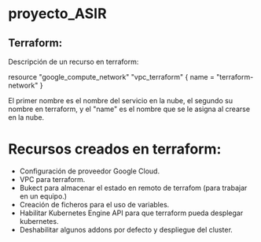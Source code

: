 # proyecto_ASIR

## Terraform:

Descripción de un recurso en terraform:

resource "google_compute_network" "vpc_terraform" {
  name = "terraform-network"
}

El primer nombre es el nombre del servicio en la nube, el segundo su nombre en terraform, y el "name" es el nombre que se le asigna al crearse en la nube.

# Recursos creados en terraform:

- Configuración de proveedor Google Cloud.
- VPC para terraform.
- Bukect para almacenar el estado en remoto de terrafom (para trabajar en un equipo.)
- Creación de ficheros para el uso de variables.
- Habilitar Kubernetes Engine API para que terraform pueda desplegar kubernetes.
- Deshabilitar algunos addons por defecto y despliegue del cluster.

